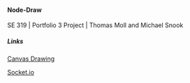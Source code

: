 #### Node-Draw

SE 319 | Portfolio 3 Project | Thomas Moll and Michael Snook


##### Links
[Canvas Drawing](creativejs.com/tutorials/painting-with-pixels/)

[Socket.io](http://code.tutsplus.com/tutorials/using-nodejs-and-websockets-to-build-a-chat-service--net-34482)